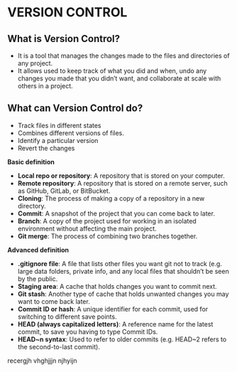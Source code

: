 # VERSION CONTROL

## What is Version Control?

- It is a tool that manages the changes made to the files and directories of any project.
- It allows used to keep track of what you did and when, undo any changes you made that you didn’t want, and collaborate at scale with others in a project.

## What can Version Control do?

- Track files in different states
- Combines different versions of files.
- Identify a particular version
- Revert the changes

**Basic definition**
- **Local repo or repository**: A repository that is stored on your computer.
- **Remote repository**: A repository that is stored on a remote server, such as GitHub, GitLab, or BitBucket.
- **Cloning**: The process of making a copy of a repository in a new directory.
- **Commit**: A snapshot of the project that you can come back to later.
- **Branch**: A copy of the project used for working in an isolated environment without affecting the main project.
- **Git merge**: The process of combining two branches together.

**Advanced definition**
- **.gitignore file**: A file that lists other files you want git not to track (e.g. large data folders, private info, and any local files that shouldn’t be seen by the public.
- **Staging area**: A cache that holds changes you want to commit next.
- **Git stash**: Another type of cache that holds unwanted changes you may want to come back later.
- **Commit ID or hash**: A unique identifier for each commit, used for switching to different save points.
- **HEAD (always capitalized letters)**: A reference name for the latest commit, to save you having to type Commit IDs.
- **HEAD~n syntax**: Used to refer to older commits (e.g. HEAD~2 refers to the second-to-last commit).


recergjh vhghjjjn njhyijn


